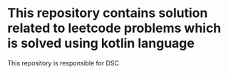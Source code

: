 # This repository contains solution related to leetcode problems which is solved using kotlin language
 This repository is responsible for DSC
